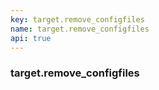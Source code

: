 ```yaml
---
key: target.remove_configfiles
name: target.remove_configfiles
api: true
---
```


### target.remove_configfiles
